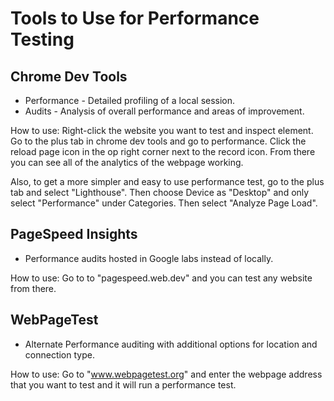 # Tools to Use for Performance Testing

## Chrome Dev Tools
- Performance - Detailed profiling of a local session.
- Audits - Analysis of overall performance and areas of improvement.

How to use: Right-click the website you want to test and inspect element. Go to the plus tab in chrome dev tools and go to performance. Click the reload page icon in the op right corner next to the record icon. From there you can see all of the analytics of the webpage working. 

Also, to get a more simpler and easy to use performance test, go to the plus tab and select "Lighthouse". Then choose Device as "Desktop" and only select "Performance" under Categories. Then select "Analyze Page Load".

## PageSpeed Insights
- Performance audits hosted in Google labs instead of locally.

How to use: Go to to "pagespeed.web.dev" and you can test any website from there.

## WebPageTest
- Alternate Performance auditing with additional options for location and connection type.

How to use: Go to "www.webpagetest.org" and enter the webpage address that you want to test and it will run a performance test.
